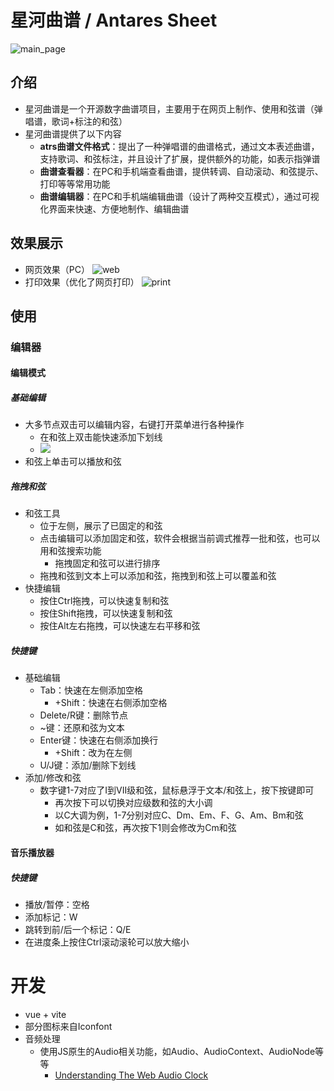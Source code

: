 # 星河曲谱 / Antares Sheet
![main_page](./images/main_page.jpg)

## 介绍
- 星河曲谱是一个开源数字曲谱项目，主要用于在网页上制作、使用和弦谱（弹唱谱，歌词+标注的和弦）
- 星河曲谱提供了以下内容
  - **atrs曲谱文件格式**：提出了一种弹唱谱的曲谱格式，通过文本表述曲谱，支持歌词、和弦标注，并且设计了扩展，提供额外的功能，如表示指弹谱
  - **曲谱查看器**：在PC和手机端查看曲谱，提供转调、自动滚动、和弦提示、打印等等常用功能
  - **曲谱编辑器**：在PC和手机端编辑曲谱（设计了两种交互模式），通过可视化界面来快速、方便地制作、编辑曲谱

## 效果展示
- 网页效果（PC）
![web](./images/web.jpg)
- 打印效果（优化了网页打印）
![print](./images/print.jpg)

## 使用
### 编辑器
#### 编辑模式
##### 基础编辑
- 大多节点双击可以编辑内容，右键打开菜单进行各种操作
  - 在和弦上双击能快速添加下划线
  - ![](./images/context_menu.jpg)
- 和弦上单击可以播放和弦

##### 拖拽和弦
- 和弦工具
  - 位于左侧，展示了已固定的和弦
  - 点击编辑可以添加固定和弦，软件会根据当前调式推荐一批和弦，也可以用和弦搜索功能
    - 拖拽固定和弦可以进行排序
  - 拖拽和弦到文本上可以添加和弦，拖拽到和弦上可以覆盖和弦
- 快捷编辑
  - 按住Ctrl拖拽，可以快速复制和弦
  - 按住Shift拖拽，可以快速复制和弦
  - 按住Alt左右拖拽，可以快速左右平移和弦

##### 快捷键
- 基础编辑
  - Tab：快速在左侧添加空格
    - +Shift：快速在右侧添加空格
  - Delete/R键：删除节点
  - ~键：还原和弦为文本
  - Enter键：快速在右侧添加换行
    - +Shift：改为在左侧
  - U/J键：添加/删除下划线
- 添加/修改和弦
  - 数字键1-7对应了I到VII级和弦，鼠标悬浮于文本/和弦上，按下按键即可
    - 再次按下可以切换对应级数和弦的大小调
    - 以C大调为例，1-7分别对应C、Dm、Em、F、G、Am、Bm和弦
    - 如和弦是C和弦，再次按下1则会修改为Cm和弦

#### 音乐播放器
##### 快捷键
- 播放/暂停：空格
- 添加标记：W
- 跳转到前/后一个标记：Q/E
- 在进度条上按住Ctrl滚动滚轮可以放大缩小
    
# 开发
- vue + vite
- 部分图标来自Iconfont
- 音频处理
  - 使用JS原生的Audio相关功能，如Audio、AudioContext、AudioNode等等
    - [Understanding The Web Audio Clock](https://sonoport.github.io/web-audio-clock.html)